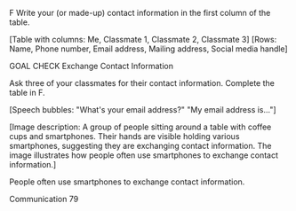 F Write your (or made-up) contact information in the first column of the table.

[Table with columns: Me, Classmate 1, Classmate 2, Classmate 3]
[Rows: Name, Phone number, Email address, Mailing address, Social media handle]

GOAL CHECK Exchange Contact Information

Ask three of your classmates for their contact information. Complete the table in F.

[Speech bubbles: "What's your email address?" "My email address is..."]

[Image description: A group of people sitting around a table with coffee cups and smartphones. Their hands are visible holding various smartphones, suggesting they are exchanging contact information. The image illustrates how people often use smartphones to exchange contact information.]

People often use smartphones to exchange contact information.

Communication 79